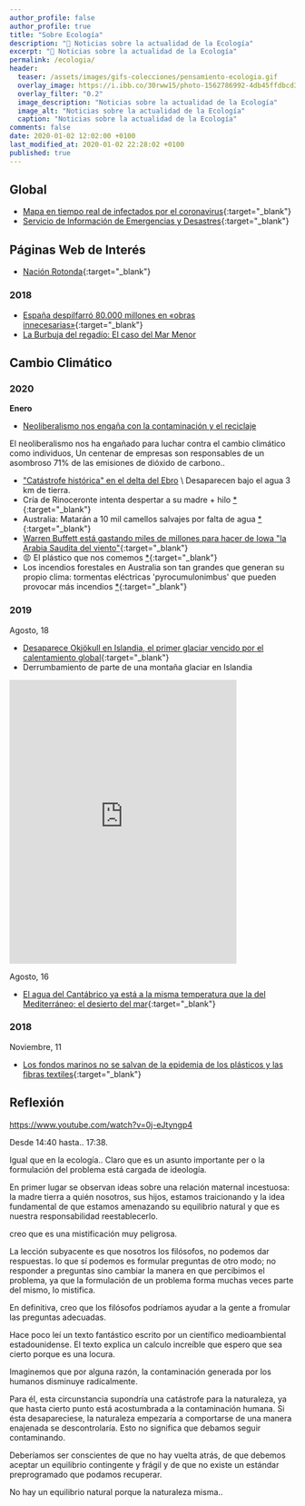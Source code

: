 ```yaml
---
author_profile: false
author_profile: true
title: "Sobre Ecología"
description: "🌄 Noticias sobre la actualidad de la Ecología"
excerpt: "🌄 Noticias sobre la actualidad de la Ecología"
permalink: /ecologia/
header:
  teaser: /assets/images/gifs-colecciones/pensamiento-ecologia.gif
  overlay_image: https://i.ibb.co/30rww15/photo-1562786992-4db45ffdbcd3-ixlib-rb-1-2.jpg
  overlay_filter: "0.2"
  image_description: "Noticias sobre la actualidad de la Ecología"
  image_alt: "Noticias sobre la actualidad de la Ecología"
  caption: "Noticias sobre la actualidad de la Ecología"
comments: false
date: 2020-01-02 12:02:00 +0100
last_modified_at: 2020-01-02 22:28:02 +0100
published: true
---
```


## Global

* [Mapa en tiempo real de infectados por el coronavirus](https://gisanddata.maps.arcgis.com/apps/opsdashboard/index.html#/bda7594740fd40299423467b48e9ecf6/){:target="_blank"}
* [Servicio de Información de Emergencias y Desastres](http://hisz.rsoe.hu/){:target="_blank"}

## Páginas Web de Interés

* [Nación Rotonda](http://www.nacionrotonda.com/){:target="_blank"}

### 2018

* [España despilfarró 80.000 millones en «obras innecesarias»](https://elcorreoweb.es/espana/espana-despilfarro-80-000-millones-en-obras-innecesarias-NA4233852){:target="_blank"}
* [La Burbuja del regadío: El caso del Mar Menor](https://www.researchgate.net/publication/326689054_La_Burbuja_del_regadio_El_caso_del_Mar_Menor)

## Cambio Climático

### 2020

**Enero**

* [Neoliberalismo nos engaña con la contaminación y el reciclaje](https://gu.com/p/6p7j6/stw)

El neoliberalismo nos ha engañado para luchar contra el cambio climático como individuos, Un centenar de empresas son responsables de un asombroso 71% de las emisiones de dióxido de carbono..

* ["Catástrofe histórica" en el delta del Ebro](https://www.elconfidencial.com/espana/2020-01-22/delta-del-ebro-desaparece-bajo-agua-borrasca-gloria-332_2422452) \ Desaparecen bajo el agua 3 km de tierra.
* Cría de Rinoceronte intenta despertar a su madre + hilo [*](https://twitter.com/xavieraldekoa/status/1214944890460749824){:target="_blank"}
* Australia: Matarán a 10 mil camellos salvajes por falta de agua [*](https://www.fayerwayer.com/2020/01/australia-mataran-10-mil-camellos){:target="_blank"}
* [Warren Buffett está gastando miles de millones para hacer de Iowa "la Arabia Saudita del viento"](https://markets.businessinsider.com/news/stocks/warren-buffett-berkshire-hathaway-invest-billions-iowa-saudi-arabia-wind-2019-12-1028787852){:target="_blank"}
* 😡 El plástico que nos comemos [*](https://graphics.reuters.com/ENVIRONMENT-PLASTIC/0100B4TF2MQ/index.html){:target="_blank"}
* Los incendios forestales en Australia son tan grandes que generan su propio clima: tormentas eléctricas 'pyrocumulonimbus' que pueden provocar más incendios [*](https://www.businessinsider.sg/australia-bushfires-generate-pyrocumulonimbus-thunderstorm-clouds-2019-12/){:target="_blank"}

### 2019

Agosto, 18
* [Desaparece Okjökull en Islandia, el primer glaciar vencido por el calentamiento global](https://es.gizmodo.com/desaparece-okjokull-el-primer-glaciar-vencido-por-el-c-1837362414){:target="_blank"}
* Derrumbamiento de parte de una montaña glaciar en Islandia

<iframe width="400" height="500" frameborder="0" src="https://www.bbc.com/news/av/embed/p07569gx/49345912"></iframe>

Agosto, 16
* [El agua del Cantábrico ya está a la misma temperatura que la del Mediterráneo; el desierto del mar](https://www.lasexta.com/noticias/ciencia-tecnologia/el-agua-del-cantabrico-a-la-misma-temperatura-que-la-del-mediterraneo_201908165d56bf250cf2f1647b3d4605.html){:target="_blank"}

### 2018

Noviembre, 11
* [Los fondos marinos no se salvan de la epidemia de los plásticos y las fibras textiles](https://www.lavanguardia.com/natural/tu-huella/20181107/452778877165/microplasticos-fibras-textiles-contaminan-fondos-marinos.html){:target="_blank"}

## Reflexión

https://www.youtube.com/watch?v=0j-eJtyngp4

Desde 14:40 hasta.. 17:38.

Igual que en la ecología.. Claro que es un asunto importante per o la formulación del problema está cargada de ideología.

En primer lugar se observan ideas sobre una relación maternal incestuosa: la madre tierra a quién nosotros, sus hijos, estamos traicionando y la idea fundamental de que estamos amenazando su equilibrio natural y que es nuestra responsabilidad reestablecerlo.

creo que es una mistificación muy peligrosa.

La lección subyacente es que nosotros los filósofos, no podemos dar respuestas. lo que sí podemos es formular preguntas de otro modo; no responder a preguntas sino cambiar la manera en que percibimos el problema,  ya que la formulación de un problema forma muchas veces parte del mismo, lo mistifica.

En definitiva, creo que los filósofos podríamos ayudar a la gente a fromular las preguntas adecuadas.

Hace poco leí un texto fantástico escrito por un científico medioambiental estadounidense. El texto explica un calculo increíble que espero que sea cierto porque es una locura.

Imaginemos que por alguna razón, la contaminación generada por los humanos disminuye radicalmente.

Para él, esta circunstancia supondría una catástrofe para la naturaleza, ya que hasta cierto punto está acostumbrada a la contaminación humana. Si ésta desapareciese, la naturaleza empezaría a comportarse de una manera enajenada se descontrolaría. Esto no significa que debamos seguir contaminando.

Deberíamos ser conscientes de que no hay vuelta atrás, de que debemos aceptar un equilibrio contingente y frágil y de que no existe un estándar preprogramado que podamos recuperar.

No hay un equilibrio natural porque la naturaleza misma..
